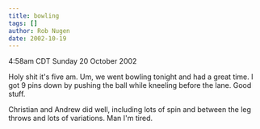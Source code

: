 ```yaml
---
title: bowling
tags: []
author: Rob Nugen
date: 2002-10-19
---
```


<p class=date>4:58am CDT Sunday 20 October 2002</p>

<p>Holy shit it's five am.  Um, we went bowling tonight and had a
great time.  I got 9 pins down by pushing the ball while kneeling
before the lane.  Good stuff.</p>

<p>Christian and Andrew did well, including lots of spin and between
the leg throws and lots of variations.  Man I'm tired.</p>


